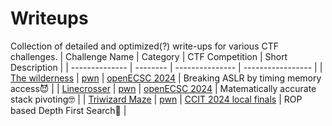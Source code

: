# Writeups
Collection of detailed and optimized(?) write-ups for various CTF challenges.
| Challenge Name | Category | CTF Competition | Short Description |
| -------------- | -------- | --------------- | ----------------- |
| [The wilderness](https://github.com/Serotav/Writeups/blob/main/The%20wilderness.md)    | [pwn](https://csea-iitb.github.io/IITBreachers-wiki/2020/07/23/Binary-Exploitation.html) | [openECSC 2024](https://open.ecsc2024.it)           | Breaking ASLR by timing memory access😈 |
| [Linecrosser](https://github.com/Serotav/Writeups/blob/main/Linecrosser.md)   | [pwn](https://csea-iitb.github.io/IITBreachers-wiki/2020/07/23/Binary-Exploitation.html) |     [openECSC 2024](https://open.ecsc2024.it)      | Matematically accurate stack pivoting🤓 |
| [Triwizard Maze](https://github.com/Serotav/Writeups/blob/main/Triwizard%20Maze.md)   | [pwn](https://csea-iitb.github.io/IITBreachers-wiki/2020/07/23/Binary-Exploitation.html) |     [CCIT 2024 local finals](https://cyberchallenge.it)      | ROP based Depth First Search🫨 |


